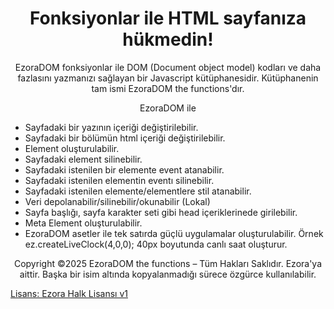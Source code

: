 <h1 align="center">Fonksiyonlar ile HTML sayfanıza hükmedin!</h1>
<p align="center">
 EzoraDOM fonksiyonlar ile DOM (Document object model) kodları ve daha fazlasını yazmanızı sağlayan bir Javascript kütüphanesidir. Kütüphanenin tam ismi EzoraDOM the functions'dır.
</p>
<p align="center">EzoraDOM ile</p>
<ul>
  <li>Sayfadaki bir yazının içeriği değiştirilebilir.</li>
  <li>Sayfadaki bir bölümün html içeriği değiştirilebilir.</li>
  <li>Element oluşturulabilir.</li>
  <li>Sayfadaki element silinebilir.</li>
  <li>Sayfadaki istenilen bir elemente event atanabilir.</li>
  <li>Sayfadaki istenilen elementin eventı silinebilir.</li>
  <li>Sayfadaki istenilen elemente/elementlere stil atanabilir.</li>
  <li>Veri depolanabilir/silinebilir/okunabilir (Lokal)</li>
  <li>Sayfa başlığı, sayfa karakter seti gibi head içeriklerinede girilebilir.</li>
  <li>Meta Element oluşturulabilir.</li>
  <li>EzoraDOM asetler ile tek satırda güçlü uygulamalar oluşturulabilir. Örnek ez.createLiveClock(4,0,0); 40px boyutunda canlı saat oluşturur.</li>
</ul>



<p align="center">Copyright ©2025 EzoraDOM the functions – Tüm Hakları Saklıdır. Ezora'ya aittir. Başka bir isim altında kopyalanmadığı sürece özgürce kullanılabilir.
</p>

<a align="center" href="https://github.com/4614s/Ezora/tree/main/LICENSE.md">Lisans: Ezora Halk Lisansı v1</a>
